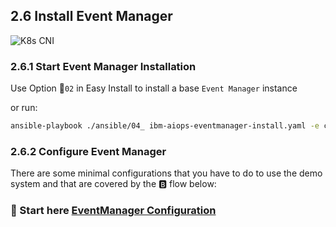 ## 2.6 Install Event Manager 

![K8s CNI](./pics/install-evtmanager.png)

### 2.6.1 Start Event Manager Installation 

Use Option 🐥`02` in Easy Install to install a base `Event Manager` instance

or run:

```bash
ansible-playbook ./ansible/04_ ibm-aiops-eventmanager-install.yaml -e cp_entitlement_key=<REGISTRY_TOKEN> 
```

### 2.6.2 Configure Event Manager 

There are some minimal configurations that you have to do to use the demo system and that are covered by the 🅱️ flow below:

###  🚀 Start here [EventManager Configuration](./CONF_EVENT_MANAGER.md)

<div style="page-break-after: always;"></div>





